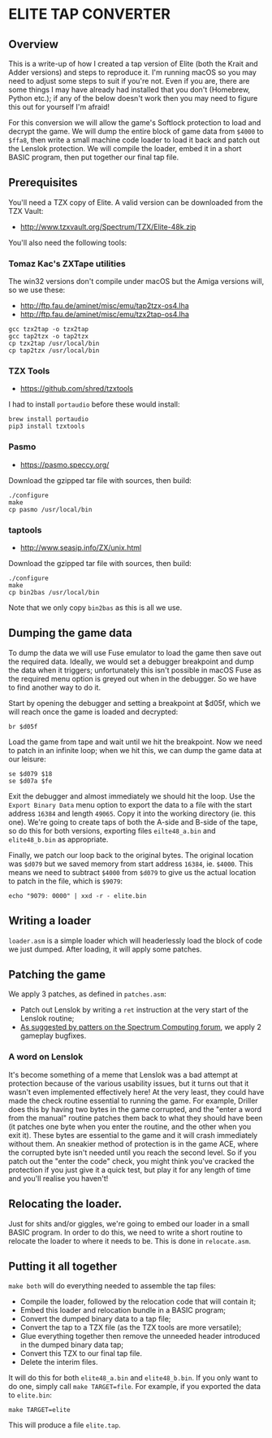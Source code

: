# ELITE TAP CONVERTER

## Overview

This is a write-up of how I created a tap version of Elite (both the Krait and Adder versions) and steps to reproduce it. I'm running macOS so you may need to adjust some steps to suit if you're not. Even if you are, there are some things I may have already had installed that you don't (Homebrew, Python etc.); if any of the below doesn't work then you may need to figure this out for yourself I'm afraid!

For this conversion we will allow the game's Softlock protection to load and decrypt the game. We will dump the entire block of game data from `$4000` to `$ffa8`, then write a small machine code loader to load it back and patch out the Lenslok protection. We will compile the loader, embed it in a short BASIC program, then put together our final tap file.

## Prerequisites

You'll need a TZX copy of Elite. A valid version can be downloaded from the TZX Vault:
- http://www.tzxvault.org/Spectrum/TZX/Elite-48k.zip

You'll also need the following tools:

### Tomaz Kac's ZXTape utilities
The win32 versions don't compile under macOS but the Amiga versions will, so we use these:
- http://ftp.fau.de/aminet/misc/emu/tap2tzx-os4.lha
- http://ftp.fau.de/aminet/misc/emu/tzx2tap-os4.lha

```
gcc tzx2tap -o tzx2tap
gcc tap2tzx -o tap2tzx
cp tzx2tap /usr/local/bin
cp tap2tzx /usr/local/bin
```

### TZX Tools
- https://github.com/shred/tzxtools

I had to install `portaudio` before these would install:
```
brew install portaudio
pip3 install tzxtools
```

### Pasmo
- https://pasmo.speccy.org/

Download the gzipped tar file with sources, then build:

```
./configure
make
cp pasmo /usr/local/bin
```

### taptools
- http://www.seasip.info/ZX/unix.html

Download the gzipped tar file with sources, then build:

```
./configure
make
cp bin2bas /usr/local/bin
```
Note that we only copy `bin2bas` as this is all we use.

## Dumping the game data

To dump the data we will use Fuse emulator to load the game then save out the required data. Ideally, we would set a debugger breakpoint and dump the data when it triggers; unfortunately this isn't possible in macOS Fuse as the required menu option is greyed out when in the debugger. So we have to find another way to do it.

Start by opening the debugger and setting a breakpoint at $d05f, which we will reach once the game is loaded and decrypted:

```
br $d05f
```

Load the game from tape and wait until we hit the breakpoint. Now we need to patch in an infinite loop; when we hit this, we can dump the game data at our leisure:

```
se $d079 $18
se $d07a $fe
```

Exit the debugger and almost immediately we should hit the loop. Use the `Export Binary Data` menu option to export the data to a file with the start address `16384` and length `49065`. Copy it into the working directory (ie. this one). We're going to create taps of both the A-side and B-side of the tape, so do this for both versions, exporting files `eilte48_a.bin` and `elite48_b.bin` as appropriate.

Finally, we patch our loop back to the original bytes. The original location was `$d079` but we saved memory from start address `16384`, ie. `$4000`. This means we need to subtract `$4000` from `$d079` to give us the actual location to patch in the file, which is `$9079`:

```
echo "9079: 0000" | xxd -r - elite.bin
```

## Writing a loader

`loader.asm` is a simple loader which will headerlessly load the block of code we just dumped. After loading, it will apply some patches.

## Patching the game

We apply 3 patches, as defined in `patches.asm`:
- Patch out Lenslok by writing a `ret` instruction at the very start of the Lenslok routine;
- [As suggested by patters on the Spectrum Computing forum](https://spectrumcomputing.co.uk/forums/viewtopic.php?p=73719#p73719), we apply 2 gameplay bugfixes.

### A word on Lenslok

It's become something of a meme that Lenslok was a bad attempt at protection because of the various usability issues, but it turns out that it wasn't even implemented effectively here! At the very least, they could have made the check routine essential to running the game. For example, Driller does this by having two bytes in the game corrupted, and the "enter a word from the manual" routine patches them back to what they should have been (it patches one byte when you enter the routine, and the other when you exit it). These bytes are essential to the game and it will crash immediately without them. An sneakier method of protection is in the game ACE, where the corrupted byte isn't needed until you reach the second level. So if you patch out the "enter the code" check, you might think you've cracked the protection if you just give it a quick test, but play it for any length of time and you'll realise you haven't!

## Relocating the loader.

Just for shits and/or giggles, we're going to embed our loader in a small BASIC program. In order to do this, we need to write a short routine to relocate the loader to where it needs to be. This is done in `relocate.asm`.

## Putting it all together

`make both` will do everything needed to assemble the tap files:
- Compile the loader, followed by the relocation code that will contain it;
- Embed this loader and relocation bundle in a BASIC program;
- Convert the dumped binary data to a tap file;
- Convert the tap to a TZX file (as the TZX tools are more versatile);
- Glue everything together then remove the unneeded header introduced in the dumped binary data tap;
- Convert this TZX to our final tap file.
- Delete the interim files.

It will do this for both `elite48_a.bin` and `elite48_b.bin`. If you only want to do one, simply call `make TARGET=file`. For example, if you exported the data to `elite.bin`:

```
make TARGET=elite
```

This will produce a file `elite.tap`.
